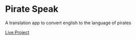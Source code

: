 # Pirate Speak
 
A translation app to convert english to the language of pirates 

[Live Project](https://piratespeakkk.netlify.app/)